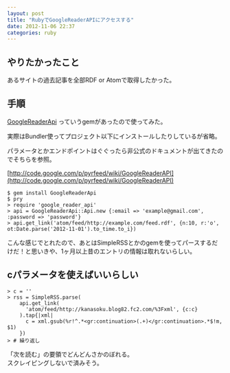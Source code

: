 ```yaml
---
layout: post
title: "RubyでGoogleReaderAPIにアクセスする"
date: 2012-11-06 22:37
categories: ruby
---
```

## やりたかったこと
あるサイトの過去記事を全部RDF or Atomで取得したかった。


## 手順
[GoogleReaderApi](https://github.com/nudded/GoogleReaderAPI) っていうgemがあったので使ってみた。

実際はBundler使ってプロジェクト以下にインストールしたりしているが省略。

パラメータとかエンドポイントはぐぐったら非公式のドキュメントが出てきたのでそちらを参照。

[http://code.google.com/p/pyrfeed/wiki/GoogleReaderAPI](http://code.google.com/p/pyrfeed/wiki/GoogleReaderAPI)

```
$ gem install GoogleReaderApi
$ pry
> require 'google_reader_api'
> api = GoogleReaderApi::Api.new {:email => 'example@gmail.com', :password => 'password'}
> api.get_link('atom/feed/http://example.com/feed.rdf', {n:10, r:'o', ot:Date.parse('2012-11-01').to_time.to_i})
```

こんな感じでとれたので、あとはSimpleRSSとかのgemを使ってパースするだけだ！と思いきや、1ヶ月以上昔のエントリの情報は取れないらしい。


## cパラメータを使えばいいらしい

```
> c = ''
> rss = SimpleRSS.parse(
    api.get_link(
      'atom/feed/http://kanasoku.blog82.fc2.com/%3Fxml', {c:c}
    ).tap{|xml|
      c = xml.gsub(%r!^.*<gr:continuation>(.+)</gr:continuation>.*$!m, $1)
    })
> # 繰り返し
```

「次を読む」の要領でどんどんさかのぼれる。  
スクレイピングしないで済みそう。
